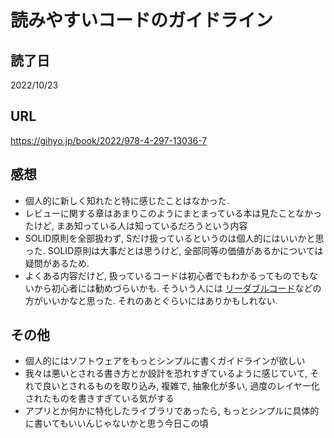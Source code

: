 # 読みやすいコードのガイドライン

## 読了日

2022/10/23

## URL

https://gihyo.jp/book/2022/978-4-297-13036-7

## 感想

- 個人的に新しく知れたと特に感じたことはなかった.
- レビューに関する章はあまりこのようにまとまっている本は見たことなかったけど, まあ知っている人は知っているだろうという内容
- SOLID原則を全部扱わず, Sだけ扱っているというのは個人的にはいいかと思った. SOLID原則は大事だとは思うけど, 全部同等の価値があるかについては疑問があるため.
- よくある内容だけど, 扱っているコードは初心者でもわかるってものでもないから初心者には勧めづらいかも. そういう人には [リーダブルコード](https://www.oreilly.co.jp/books/9784873115658/)などの方がいいかなと思った. それのあとぐらいにはありかもしれない.

## その他

- 個人的にはソフトウェアをもっとシンプルに書くガイドラインが欲しい
- 我々は悪いとされる書き方とか設計を恐れすぎているように感じていて, それで良いとされるものを取り込み, 複雑で, 抽象化が多い, 過度のレイヤー化されたものを書きすぎている気がする
- アプリとか何かに特化したライブラリであったら, もっとシンプルに具体的に書いてもいいんじゃないかと思う今日この頃
